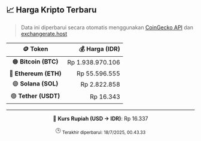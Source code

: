 

<!-- HARGA_KRIPTO -->
## 📈 Harga Kripto Terbaru

> Data ini diperbarui secara otomatis menggunakan [CoinGecko API](https://www.coingecko.com/) dan [exchangerate.host](https://exchangerate.host/)

<div align="center">

| 🪙 Token | 💰 Harga (IDR) |
|:------:|---------------:|
| 🟠 **Bitcoin (BTC)**   | Rp 1.938.970.106 |
| 🔵 **Ethereum (ETH)**  | Rp 55.596.555 |
| 🟣 **Solana (SOL)**    | Rp 2.822.858 |
| 🟢 **Tether (USDT)**   | Rp 16.343 |

---

💱 **Kurs Rupiah (USD → IDR)**: Rp 16.337

🕒 <sub>Terakhir diperbarui: 18/7/2025, 00.43.33</sub>

</div>
<!-- /HARGA_KRIPTO -->